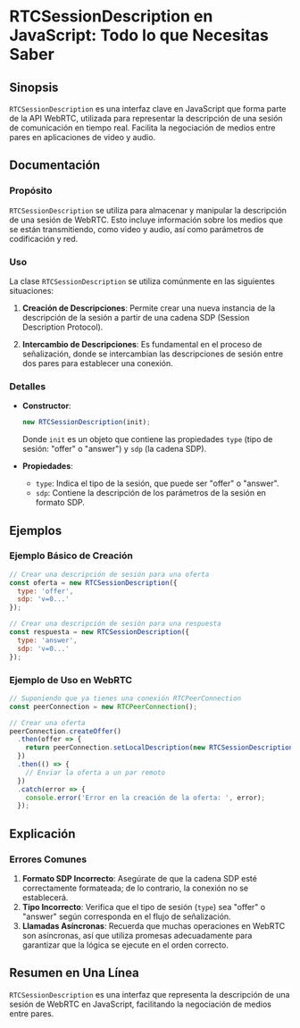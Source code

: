 <!--
Meta Description: # RTCSessionDescription en JavaScript: Todo lo que Necesitas Saber ## Sinopsis `RTCSessionDescription` es una interfaz clave en JavaScript que forma p...
Meta Keywords: una, que, sesión, rtcsessiondescription, sdp
-->

# RTCSessionDescription en JavaScript: Todo lo que Necesitas Saber

## Sinopsis
`RTCSessionDescription` es una interfaz clave en JavaScript que forma parte de la API WebRTC, utilizada para representar la descripción de una sesión de comunicación en tiempo real. Facilita la negociación de medios entre pares en aplicaciones de video y audio.

## Documentación
### Propósito
`RTCSessionDescription` se utiliza para almacenar y manipular la descripción de una sesión de WebRTC. Esto incluye información sobre los medios que se están transmitiendo, como video y audio, así como parámetros de codificación y red.

### Uso
La clase `RTCSessionDescription` se utiliza comúnmente en las siguientes situaciones:

1. **Creación de Descripciones**: Permite crear una nueva instancia de la descripción de la sesión a partir de una cadena SDP (Session Description Protocol).
  
2. **Intercambio de Descripciones**: Es fundamental en el proceso de señalización, donde se intercambian las descripciones de sesión entre dos pares para establecer una conexión.

### Detalles
- **Constructor**: 
  ```javascript
  new RTCSessionDescription(init);
  ```
  Donde `init` es un objeto que contiene las propiedades `type` (tipo de sesión: "offer" o "answer") y `sdp` (la cadena SDP).

- **Propiedades**:
  - `type`: Indica el tipo de la sesión, que puede ser "offer" o "answer".
  - `sdp`: Contiene la descripción de los parámetros de la sesión en formato SDP.

## Ejemplos
### Ejemplo Básico de Creación
```javascript
// Crear una descripción de sesión para una oferta
const oferta = new RTCSessionDescription({
  type: 'offer',
  sdp: 'v=0...'
});

// Crear una descripción de sesión para una respuesta
const respuesta = new RTCSessionDescription({
  type: 'answer',
  sdp: 'v=0...'
});
```

### Ejemplo de Uso en WebRTC
```javascript
// Suponiendo que ya tienes una conexión RTCPeerConnection
const peerConnection = new RTCPeerConnection();

// Crear una oferta
peerConnection.createOffer()
  .then(offer => {
    return peerConnection.setLocalDescription(new RTCSessionDescription(offer));
  })
  .then(() => {
    // Enviar la oferta a un par remoto
  })
  .catch(error => {
    console.error('Error en la creación de la oferta: ', error);
  });
```

## Explicación
### Errores Comunes
1. **Formato SDP Incorrecto**: Asegúrate de que la cadena SDP esté correctamente formateada; de lo contrario, la conexión no se establecerá.
2. **Tipo Incorrecto**: Verifica que el tipo de sesión (`type`) sea "offer" o "answer" según corresponda en el flujo de señalización.
3. **Llamadas Asíncronas**: Recuerda que muchas operaciones en WebRTC son asíncronas, así que utiliza promesas adecuadamente para garantizar que la lógica se ejecute en el orden correcto.

## Resumen en Una Línea
`RTCSessionDescription` es una interfaz que representa la descripción de una sesión de WebRTC en JavaScript, facilitando la negociación de medios entre pares.